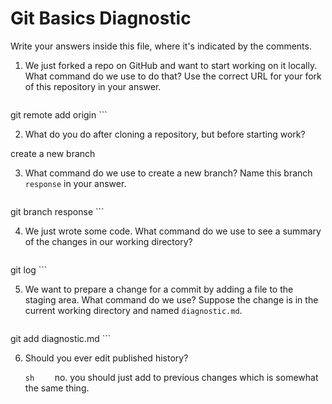# Git Basics Diagnostic

Write your answers inside this file, where it's indicated by the comments.

1.  We just forked a repo on GitHub and want to start working on it locally.
    What command do we use to do that? Use the correct URL for your fork of this
    repository in your answer.

    ```sh
git remote add origin    ```

2.  What do you do after cloning a repository, but before starting work?

create a new branch

3.  What command do we use to create a new branch? Name this branch `response`
    in your answer.

    ```sh
git branch response    ```

4.  We just wrote some code. What command do we use to see a summary of the
    changes in our working directory?

    ```sh
git log     ```

5.  We want to prepare a change for a commit by adding a file to the staging
    area. What command do we use? Suppose the change is in the current working
    directory and named `diagnostic.md`.

    ```sh
git add diagnostic.md    ```

6.  Should you ever edit published history?

    ```sh    ```
no. you should just add to previous changes which is somewhat the same thing.
